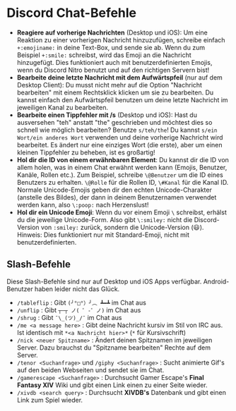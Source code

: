 <!-- TITLE: Chat-Befehle -->
<!-- SUBTITLE: Beschreibt alle verfügbaren Chat-Befehle, auch die nicht-offensichtlichen / nicht-dokumentierten Befehle -->

# Discord Chat-Befehle
* **Reagiere auf vorherige Nachrichten** (Desktop und iOS): Um eine Reaktion zu einer vorherigen Nachricht hinzuzufügen, schreibe einfach `+:emojiname:` in deine Text-Box, und sende sie ab. Wenn du zum Beispiel `+:smile:` schreibst, wird das Emoji an die Nachricht hinzugefügt. Dies funktioniert auch mit benutzerdefinierten Emojis, wenn du Discord Nitro benutzt und auf den richtigen Servern bist!
* **Bearbeite deine letzte Nachricht mit dem Aufwärtspfeil** (nur auf dem Desktop Client): Du musst nicht mehr auf die Option "Nachricht bearbeiten" mit einem Rechtsklick klicken um sie zu bearbeiten. Du kannst einfach den Aufwärtspfeil benutzen um deine letzte Nachricht im jeweiligen Kanal zu bearbeiten. 
* **Bearbeite einen Tippfehler mit /s** (Desktop und iOS): Hast du ausversehen "teh" anstatt "the" geschrieben und möchtest dies so schnell wie möglich bearbeiten? Benutze  `s/teh/the`! Du kannst  `s/ein Wort/ein anderes Wort` verwenden und deine vorherige Nachricht wird bearbeitet. Es ändert nur eine einziges Wort (die erste), aber um einen kleinen Tippfehler zu beheben, ist es großartig!
* **Hol dir die ID von einem erwähnbaren Element**: Du kannst dir die ID von allem holen, was in einem Chat erwähnt werden kann (Emojis, Benutzer, Kanäle, Rollen etc.). Zum Beispiel, schreibe `\@Benutzer` um die ID eines Benutzers zu erhalten. `\@Rolle` für die Rollen ID, `\#Kanal` für die Kanal ID. Normale Unicode-Emojis geben dir den echten Unicode-Charakter (anstelle des Bildes), der dann in deinem Benutzernamen verwendet werden kann, also `\:poop:` nach Herzenslust!
* **Hol dir ein Unicode Emoji**: Wenn du vor einem Emoji `\` schreibst, erhälst du die jeweilige Unicode-Form. Also gibt `\:smiley:` nicht die Discord-Version von `:smiley:` zurück, sondern die Unicode-Version (😃). Hinweis: Dies funktioniert nur mit Standard-Emoji, nicht mit benutzerdefinierten.

## Slash-Befehle

Diese Slash-Befehle sind nur auf Desktop und iOS Apps verfügbar. Android-Benutzer haben leider nicht das Glück.

* `/tableflip` : Gibt `(╯°□°）╯︵ ┻━┻` im Chat aus
* `/unflip` : Gibt `┬─┬﻿ ノ( ゜-゜ノ)` im Chat aus
* `/shrug` : Gibt `¯\_(ツ)_/¯` im Chat aus
* `/me <a message here>` : Gibt deine Nachricht kursiv im Stil von IRC aus. Ist identisch mit  `*<a Nachricht hier>*` (`*` für Kursivschrift)
* `/nick <neuer Spitzname>` : Ändert deinen Spitznamen im jeweiligen Server. Dazu brauchst du "Spitzname bearbeiten" Rechte auf dem Server.
* `/tenor <Suchanfrage>` und `/giphy <Suchanfrage>` : Sucht animierte Gif's auf den beiden Webseiten und sendet sie im Chat.
* `/gamerescape <Suchanfrage>` : Durchsucht Gamer Escape's **Final Fantasy XIV** Wiki und gibt einen Link einen zu einer Seite wieder.
* `/xivdb <search query>` : Durchsucht **XIVDB's** Datenbank und gibt einen Link zum Spiel wieder.